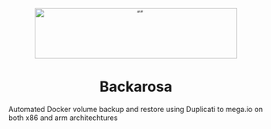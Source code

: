 <p align="center"><img src="http://cloud.lrgex.com/s/mCxTfnA2bikjYyZ/download/Dark%20Full%20Logo.png" alt= “” width="400" height="100"></p>

# <center>Backarosa</center> 
Automated Docker volume backup and restore using Duplicati to mega.io on both x86 and arm architechtures 
